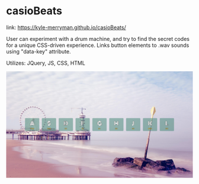 # casioBeats
link: https://kyle-merryman.github.io/casioBeats/

User can experiment with a drum machine, and try to find the secret codes for a unique CSS-driven experience. Links button elements to .wav sounds using "data-key" attribute.

Utilizes: JQuery, JS, CSS, HTML

![Alt text](./casioBeats.png?raw=true "Main")
